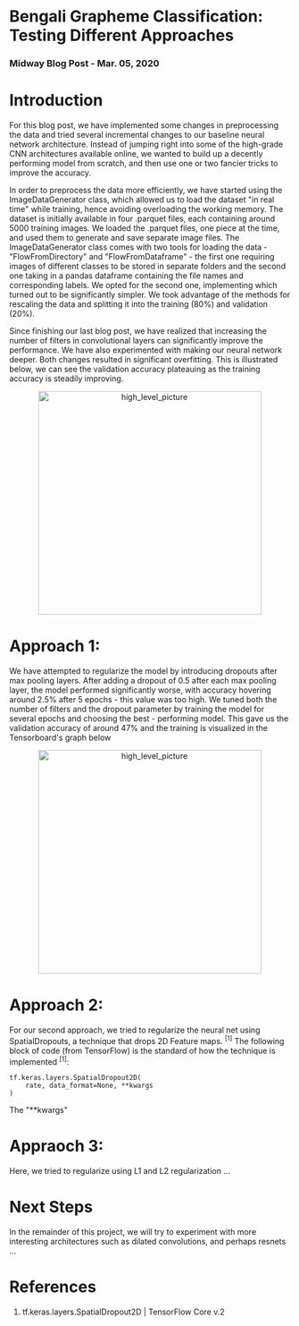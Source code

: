 # Bengali Grapheme Classification: Testing Different Approaches
### Midway Blog Post  -  Mar. 05, 2020

# Introduction
For this blog post, we have implemented some changes in preprocessing the data and tried several incremental changes to our baseline neural network architecture. Instead of jumping right into some of the high-grade CNN architectures available online, we wanted to build up a decently performing model from scratch, and then use one or two fancier tricks to improve the accuracy.

In order to preprocess the data more efficiently, we have started using the ImageDataGenerator class, which allowed us to load the dataset "in real time" while training, hence avoiding overloading the working memory. The dataset is initially available in four .parquet files, each containing around 5000 training images. We loaded the .parquet files, one piece at the time, and used them to generate and save separate image files. The ImageDataGenerator class comes with two tools for loading the data - "FlowFromDirectory" and "FlowFromDataframe" - the first one requiring images of different classes to be stored in separate folders and the second one taking in a pandas dataframe containing the file names and corresponding labels. We opted for the second one, implementing which turned out to be significantly simpler. We took advantage of the methods for rescaling the data and splitting it into the training (80%) and validation (20%).

Since finishing our last blog post, we have realized that increasing the number of filters in convolutional layers can significantly improve the performance. We have also experimented with making our neural network deeper. Both changes resulted in significant overfitting. This is illustrated below, we can see the validation accuracy plateauing as the training accuracy is steadily improving.

<p align="center">
<img width="400" alt="high_level_picture" src="https://user-images.githubusercontent.com/31740043/76132697-35ea0c00-5fe2-11ea-881e-02bda7e403ba.PNG">
</p>

# Approach 1: 

We have attempted to regularize the model by introducing dropouts after max pooling layers. After adding a dropout of 0.5 after each max pooling layer, the model performed significantly worse, with accuracy hovering around 2.5% after 5 epochs - this value was too high. We tuned both the number of filters and the dropout parameter by training the model for several epochs and choosing the best - performing model. This gave us the validation accuracy of around 47% and the training is visualized in the Tensorboard's graph below

<p align="center">
<img width="400" alt="high_level_picture" src="https://user-images.githubusercontent.com/31740043/76132939-82821700-5fe3-11ea-90cb-9e39500aff20.PNG">
</p>


# Approach 2:

For our second approach, we tried to regularize the neural net using SpatialDropouts, a technique that drops 2D Feature maps. <sup>[1]</sup> The following block of code (from TensorFlow) is the standard of how the technique is implemented <sup>[1]</sup>:

```
tf.keras.layers.SpatialDropout2D(
    rate, data_format=None, **kwargs
)
```

The "**kwargs"

# Appraoch 3: 

Here, we tried to regularize using L1 and L2 regularization ...


# Next Steps

In the remainder of this project, we will try to experiment with more interesting architectures such as dilated convolutions, and perhaps resnets ...


# References
1. tf.keras.layers.SpatialDropout2D | TensorFlow Core v.2



